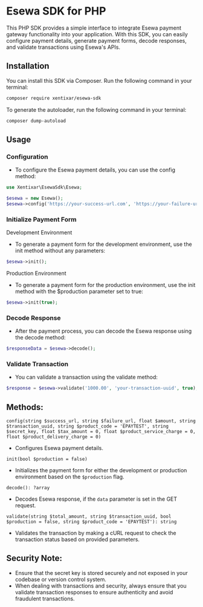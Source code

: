 # Esewa SDK for PHP

This PHP SDK provides a simple interface to integrate Esewa payment gateway functionality into your application. With this SDK, you can easily configure payment details, generate payment forms, decode responses, and validate transactions using Esewa's APIs.

## Installation

You can install this SDK via Composer. Run the following command in your terminal:

```bash
composer require xentixar/esewa-sdk
```

To generate the autoloader, run the following command in your terminal:

```bash
composer dump-autoload
```

## Usage

### Configuration

- To configure the Esewa payment details, you can use the config method:

```php
use Xentixar\EsewaSdk\Esewa;

$esewa = new Esewa();
$esewa->config('https://your-success-url.com', 'https://your-failure-url.com', 1000.00, 'your-transaction-uuid')
```


### Initialize Payment Form

Development Environment  

- To generate a payment form for the development environment, use the init method without any parameters:

```php
$esewa->init();
```

Production Environment  

- To generate a payment form for the production environment, use the init method with the $production parameter set to true:

```php
$esewa->init(true);
```

### Decode Response

- After the payment process, you can decode the Esewa response using the decode method:

```php
$responseData = $esewa->decode();
```

### Validate Transaction

- You can validate a transaction using the validate method:

```php
$response = $esewa->validate('1000.00', 'your-transaction-uuid', true);
```

## Methods:

`config(string $success_url, string $failure_url, float $amount, string $transaction_uuid, string $product_code = 'EPAYTEST', string $secret_key, float $tax_amount = 0, float $product_service_charge = 0, float $product_delivery_charge = 0)`

- Configures Esewa payment details.

`init(bool $production = false)`

- Initializes the payment form for either the development or production environment based on the `$production` flag.

`decode(): ?array`

- Decodes Esewa response, if the `data` parameter is set in the GET request.

`validate(string $total_amount, string $transaction_uuid, bool $production = false, string $product_code = 'EPAYTEST'): string`

- Validates the transaction by making a cURL request to check the transaction status based on provided parameters.

## Security Note:

- Ensure that the secret key is stored securely and not exposed in your codebase or version control system.
- When dealing with transactions and security, always ensure that you validate transaction responses to ensure authenticity and avoid fraudulent transactions.
